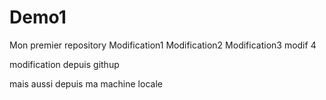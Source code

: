 # Demo1
Mon premier repository
Modification1
Modification2
Modification3
modif 4

modification depuis githup

mais aussi depuis ma machine locale
